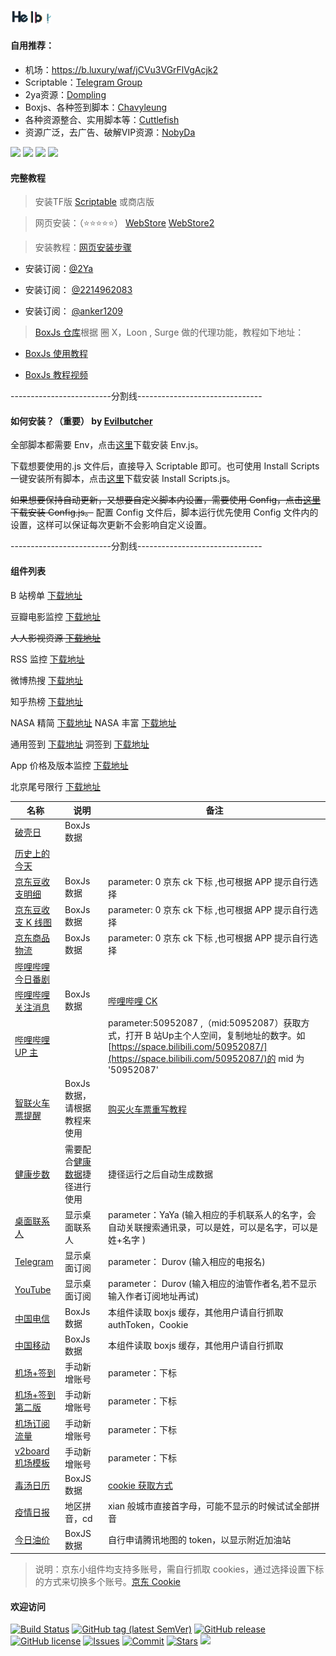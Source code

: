 ## <a href="https://t.me/Nan_nx"><img src="https://raw.githubusercontent.com/Nan-nx/Nan-nx/main/hello.gif" width="65px"/></a>

#### 自用推荐：
* 机场：https://b.luxury/waf/jCVu3VGrFlVgAcjk2
* Scriptable：[Telegram Group](https://t.me/Scriptable_JS)
* 2ya资源：[Dompling](https://github.com/dompling) 
* Boxjs、各种签到脚本：[Chavyleung](https://github.com/chavyleung)
* 各种资源整合、实用脚本等：[Cuttlefish](https://github.com/ddgksf2013/Cuttlefish)
* 资源广泛，去广告、破解VIP资源：[NobyDa](https://github.com/NobyDa/Script)

<a href="https://github.com/Nan-nx/En"><img src='https://img.shields.io/badge/Quan_X-v2.0-brown'/></a> 
<a href="https://github.com/Nan-nx/Scriptable"><img src='https://img.shields.io/badge/Scriptable-v1.0-orange'/></a>
<a href="https://github.com/Nan-nx/Book"><img src='https://img.shields.io/badge/Book-v3.0-red'/></a> 
<a href="https://t.me/Nan_nx"><img src='https://img.shields.io/badge/By-Nan--nx-green'/></a>

#### 完整教程

> 安装TF版 [Scriptable](https://testflight.apple.com/join/uN1vTqxk)
> 或商店版

> 网页安装：（⭐️⭐️⭐️⭐️⭐️）
> [WebStore](https://scriptablejs.gitee.io/store/#/)
> [WebStore2](https://dompling.github.io/store/#/)

> 安装教程：[网页安装步骤](https://t.me/Scriptable_JS/101536)

- 安装订阅：<a href="https://raw.githubusercontent.com/dompling/Scriptable/master/install.json" download="2214962083.js">@2Ya</a>

- 安装订阅： <a href="https://raw.githubusercontent.com/2214962083/ios-scriptable-tsx/master/%E6%89%93%E5%8C%85%E5%A5%BD%E7%9A%84%E6%88%90%E5%93%81/install.json" download="2214962083.js">@2214962083</a>

- 安装订阅： <a href="https://raw.githubusercontent.com/anker1209/Scriptable/main/install.json" download="anker1209.js">@anker1209</a>
   

>  [BoxJs 仓库](https://github.com/chavyleung/scripts/)根据 圈 X，Loon , Surge 做的代理功能，教程如下地址：

- [BoxJs 使用教程](https://chavyleung.gitbook.io/boxjs/)

- [BoxJs 教程视频](https://youtu.be/eIpBrRxiy0w)


-------------------------分割线-------------------------------

#### 如何安装？（重要） by [Evilbutcher](https://github.com/evilbutcher/Scriptables/blob/master/Install%20Scripts.js)

全部脚本都需要 Env，点击[这里](https://github.com/evilbutcher/Scriptables/blob/master/Env.js)下载安装 Env.js。

下载想要使用的.js 文件后，直接导入 Scriptable 即可。也可使用 Install Scripts 一键安装所有脚本，点击[这里](https://github.com/evilbutcher/Scriptables/blob/master/Install%20Scripts.js)下载安装 Install Scripts.js。

~~如果想要保持自动更新，又想要自定义脚本内设置，需要使用 Config，点击[这里](https://github.com/evilbutcher/Scriptables/blob/master/Config.js)下载安装 Config.js。~~
配置 Config 文件后，脚本运行优先使用 Config 文件内的设置，这样可以保证每次更新不会影响自定义设置。

-------------------------分割线-------------------------------

#### 组件列表
B 站榜单 [下载地址](https://github.com/evilbutcher/Scriptables/blob/master/BilibiliMonitor.js)

豆瓣电影监控 [下载地址](https://github.com/evilbutcher/Scriptables/blob/master/DoubanMonitor.js)

~~人人影视资源 [下载地址](https://github.com/evilbutcher/Scriptables/blob/master/RRShareMonitor.js)~~

RSS 监控 [下载地址](https://github.com/evilbutcher/Scriptables/blob/master/RSSMonitor.js)

微博热搜 [下载地址](https://github.com/evilbutcher/Scriptables/blob/master/WeiboMonitor.js)

知乎热榜 [下载地址](https://github.com/evilbutcher/Scriptables/blob/master/ZhihuMonitor.js)

NASA 精简 [下载地址](https://github.com/evilbutcher/Scriptables/blob/master/NASA.js) NASA 丰富 [下载地址](https://github.com/evilbutcher/Scriptables/blob/master/NASAwDetail.js)

通用签到 [下载地址](https://github.com/evilbutcher/Scriptables/blob/master/Checkin.js) 洞签到 [下载地址](https://github.com/evilbutcher/Scriptables/blob/master/Dler%20Cloud.js)

App 价格及版本监控 [下载地址](https://github.com/evilbutcher/Scriptables/blob/master/AppPriceMonitor.js)

北京尾号限行 [下载地址](https://raw.githubusercontent.com/evilbutcher/Scriptables/master/%E5%8C%97%E4%BA%AC%E5%B0%BE%E5%8F%B7%E9%99%90%E8%A1%8C.js)


| 名称                          | 说明       | 备注                                                                                            |
| ----------------------------- | ---------- | --------------------------------------------------------------------------------------------------- |
| [破壳日](Scripts/Birthday.js)            | BoxJs 数据 |                                                                                                     |
| [历史上的今天](Scripts/HistoryToday.js) |            |                                                                                                     |
| [京东豆收支明细](Scripts/JDDou.js)    | BoxJs 数据 | parameter: 0 京东 ck 下标 ,也可根据 APP 提示自行选择                                                |
| [京东豆收支 K 线图](Scripts/JDDouK.js) | BoxJs 数据 | parameter: 0 京东 ck 下标 ,也可根据 APP 提示自行选择                                                |
| [京东商品物流](Scripts/JDWuLiu.js)      | BoxJs 数据 | parameter: 0 京东 ck 下标 ,也可根据 APP 提示自行选择                                                |
| [哔哩哔哩今日番剧](Scripts/BiliBili.js)  |            |                                                                                                     |
| [哔哩哔哩关注消息](Scripts/BiliBiliWatch.js)  | BoxJs 数据 | [哔哩哔哩 CK](https://raw.githubusercontent.com/dompling/Script/master/BiliBili/bilibili.cookie.js) |
| [哔哩哔哩 UP 主](Scripts/BiliBiliUp.js)  |  | parameter:50952087 ,（mid:50952087）获取方式，打开 B 站Up主个人空间，复制地址的数字。如[https://space.bilibili.com/50952087/](https://space.bilibili.com/50952087/)的 mid 为 '50952087' |
| [智联火车票提醒](Scripts/ZXTrains.js)  | BoxJs 数据，请根据教程来使用   |  [购买火车票重写教程](https://raw.githubusercontent.com/dompling/Script/master/ZXTrians/ZXTrains.js)   |
| [健康步数](Scripts/Health.js)  | 需要配合[健康数据](https://www.icloud.com/shortcuts/beb65db5ea0a474abe7ff080410b9ddf)捷径进行使用 |  捷径运行之后自动生成数据 |
| [桌面联系人](Scripts/Contact.js)            | 显示桌面联系人 |  parameter：YaYa   (输入相应的手机联系人的名字，会自动关联搜索通讯录，可以是姓，可以是名字，可以是姓+名字 )                                                                                                  |
| [Telegram](Scripts/Telegram.js)            | 显示桌面订阅 |  parameter： Durov  (输入相应的电报名)                                                                                                  |
| [YouTube](Scripts/YouTube.js)            | 显示桌面订阅 |  parameter： Durov  (输入相应的油管作者名,若不显示输入作者订阅地址再试)                                                                                                  |
| [中国电信](Scripts/ChinaTelecom.js)            | BoxJs 数据 |  本组件读取 boxjs 缓存，其他用户请自行抓取 authToken，Cookie                                                                                            |
| [中国移动](Scripts/ChinaMobile.js)            | BoxJs 数据 |   本组件读取 boxjs 缓存，其他用户请自行抓取 |
| [机场+签到](Scripts/VpnBoard.js)            | 手动新增账号 |  parameter：下标                                                                                          |
| [机场+签到 第二版](Scripts/VPNBoardPress.js)            | 手动新增账号 |  parameter：下标                                                                                          |
| [机场订阅流量](Scripts/VPNSubscription.js)            | 手动新增账号 |  parameter：下标                                                                                          |
| [v2board机场模板](Scripts/VPNV2Bord.js)            | 手动新增账号 |  parameter：下标                                                                                          |
| [毒汤日历](Scripts/PoisonCalendar.js)            | BoxJS数据 |[cookie 获取方式](https://raw.githubusercontent.com/dompling/Script/master/DJT/djt.cookie.js)  |
| [疫情日报](https://raw.githubusercontent.com/dompling/scriptableTsx/master/scripts/COVID-19.js)            | 地区拼音，cd|xian 般城市直接首字母，可能不显示的时候试试全部拼音  |
| [今日油价](https://raw.githubusercontent.com/dompling/scriptableTsx/master/scripts/TodayOilPrice.js)            | BoxJS数据 | 自行申请腾讯地图的 token，以显示附近加油站 |


> 说明：京东小组件均支持多账号，需自行抓取 cookies，通过选择设置下标的方式来切换多个账号。[京东 Cookie](https://raw.githubusercontent.com/dompling/Script/master/jd/JD_extra_cookie.js)


#### 欢迎访问

[![Build Status](https://github.com/Nan-nx/Scriptable/actions/workflows/build.yml/badge.svg)](https://github.com/Nan-nx/Scriptable/actions)
[![GitHub tag (latest SemVer)](https://img.shields.io/github/tag/Nan-nx/Scriptable.svg)](https://github.com/Nan-nx/Scriptable/tags)
[![GitHub release](https://img.shields.io/github/release/Nan-nx/Scriptable.svg)](https://github.com/Nan-nx/Scriptable/releases)
[![GitHub license](https://img.shields.io/github/license/Nan-nx/Scriptable.svg)](https://github.com/Nan-nx/Scriptable/blob/master/LICENSE) 
[![Issues](https://img.shields.io/github/issues/Nan-nx/Scriptable)](https://github.com/Nan-nx/Scriptable/issues)
[![Commit](https://img.shields.io/github/commit-activity/m/Nan-nx/Scriptable?label=commits)](https://github.com/Nan-nx/Scriptable/commits/master)
[![Stars](https://img.shields.io/github/stars/Nan-nx/Scriptable)](https://github.com/Nan-nx/Scriptable/stargazers)
![](https://visitor-badge.glitch.me/badge?page_id=Nan-nx)

